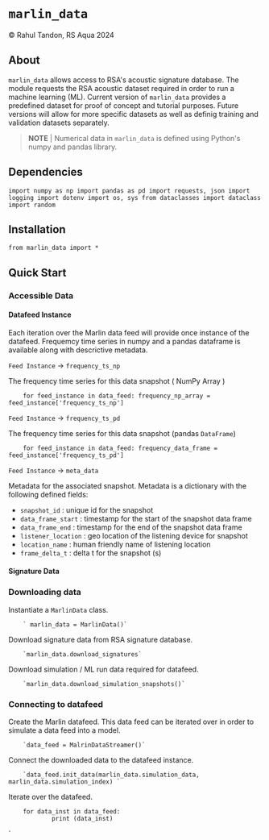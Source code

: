 # ``marlin_data``
&copy; Rahul Tandon, RS Aqua 2024

## About
``marlin_data`` allows access to RSA's acoustic signature database. The module requests the RSA acoustic dataset required in order to run a machine learning (ML). Current version of ``marlin_data`` provides a predefined dataset for proof of concept and tutorial purposes. Future versions will allow for more specific datasets as well as definig training and validation datasets separately. 
> **NOTE**  | Numerical data in ``marlin_data`` is defined using Python's numpy and pandas library.


<!-- 
> One-Line Box made with Blockquote -->

## Dependencies
`
import numpy as np
import pandas as pd
import requests, json
import logging
import dotenv
import os, sys
from dataclasses import dataclass
import random
`

## Installation

`from marlin_data import *`


## Quick Start

### Accessible Data 

#### Datafeed Instance

Each iteration over the Marlin data feed will provide once instance of the datafeed. Frequemcy time series in numpy and a pandas dataframe is available along with descrictive metadata.

`Feed Instance` -> `frequency_ts_np`

The frequency time series for this data snapshot ( NumPy Array )

        for feed_instance in data_feed: frequency_np_array = feed_instance['frequency_ts_np']
        
`Feed Instance` -> `frequency_ts_pd`

The frequency time series for this data snapshot (pandas `DataFrame`) 

        for feed_instance in data_feed: frequency_data_frame = feed_instance['frequency_ts_pd']

`Feed Instance` -> `meta_data`

Metadata for the associated snapshot. Metadata is a dictionary with the following defined fields:

* `snapshot_id` : unique id for the snapshot
* `data_frame_start` : timestamp for the start of the snapshot data frame
* `data_frame_end` : timestamp for the end of the snapshot data frame
* `listener_location` : geo location of the listening device for snapshot
* `location_name` : human friendly name of listening location
* `frame_delta_t` : delta t for the snapshot (s)

#### Signature Data

### Downloading data

Instantiate a `MarlinData` class.

        ` marlin_data = MarlinData()`
        
Download signature data from RSA signature database.

        `marlin_data.download_signatures`

Download simulation / ML run data required for datafeed.

        `marlin_data.download_simulation_snapshots()`

### Connecting to datafeed

Create the Marlin datafeed. This data feed can be iterated over in order to simulate a data feed into a model.

        `data_feed = MalrinDataStreamer()`

Connect the downloaded data to the datafeed instance.

        `data_feed.init_data(marlin_data.simulation_data, marlin_data.simulation_index) `

Iterate over the datafeed.

        for data_inst in data_feed:
                print (data_inst)
`










